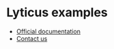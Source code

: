 # Lyticus examples

- [Official documentation](https://documentation.lyticus.com?ref=gh-lyticus-examples)
- [Contact us](mailto:support@lyticus.com)
